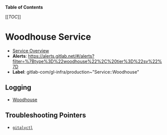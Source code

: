 <!-- MARKER: do not edit this section directly. Edit services/service-catalog.yml then run scripts/generate-docs -->

**Table of Contents**

[[_TOC_]]

# Woodhouse Service

* [Service Overview](https://dashboards.gitlab.net/d/woodhouse/woodhouse-overview)
* **Alerts**: <https://alerts.gitlab.net/#/alerts?filter=%7Btype%3D%22woodhouse%22%2C%20tier%3D%22sv%22%7D>
* **Label**: gitlab-com/gl-infra/production~"Service::Woodhouse"

## Logging

* [Woodhouse](https://console.cloud.google.com/logs/viewer?project=gitlab-ops&minLogLevel=0&expandAll=false)

## Troubleshooting Pointers

* [`gitalyctl`](../gitaly/gitalyctl.md)
<!-- END_MARKER -->

<!-- ## Summary -->

<!-- ## Architecture -->

<!-- ## Performance -->

<!-- ## Scalability -->

<!-- ## Availability -->

<!-- ## Durability -->

<!-- ## Security/Compliance -->

<!-- ## Monitoring/Alerting -->

<!-- ## Links to further Documentation -->
